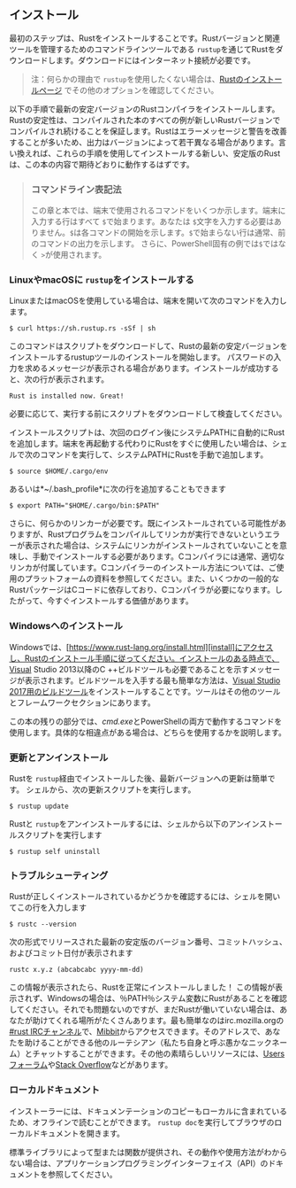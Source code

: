 ## インストール


最初のステップは、Rustをインストールすることです。Rustバージョンと関連ツールを管理するためのコマンドラインツールである `rustup`を通じてRustをダウンロードします。ダウンロードにはインターネット接続が必要です。
> 注：何らかの理由で `rustup`を使用したくない場合は、[Rustのインストールページ](https://www.rust-lang.org/install.html) でその他のオプションを確認してください。

以下の手順で最新の安定バージョンのRustコンパイラをインストールします。Rustの安定性は、コンパイルされた本のすべての例が新しいRustバージョンでコンパイルされ続けることを保証します。Rustはエラーメッセージと警告を改善することが多いため、出力はバージョンによって若干異なる場合があります。言い換えれば、これらの手順を使用してインストールする新しい、安定版のRustは、この本の内容で期待どおりに動作するはずです。

> ### コマンドライン表記法
>
> この章と本では、端末で使用されるコマンドをいくつか示します。端末に入力する行はすべて `$`で始まります。あなたは `$`文字を入力する必要はありません。`$`は各コマンドの開始を示します。`$`で始まらない行は通常、前のコマンドの出力を示します。 さらに、PowerShell固有の例では`$`ではなく `>`が使用されます。

### LinuxやmacOSに `rustup`をインストールする

LinuxまたはmacOSを使用している場合は、端末を開いて次のコマンドを入力します。

```text
$ curl https://sh.rustup.rs -sSf | sh
```

このコマンドはスクリプトをダウンロードして、Rustの最新の安定バージョンをインストールするrustupツールのインストールを開始します。 パスワードの入力を求めるメッセージが表示される場合があります。インストールが成功すると、次の行が表示されます。

```text
Rust is installed now. Great!
```

必要に応じて、実行する前にスクリプトをダウンロードして検査してください。

インストールスクリプトは、次回のログイン後にシステムPATHに自動的にRustを追加します。端末を再起動する代わりにRustをすぐに使用したい場合は、シェルで次のコマンドを実行して、システムPATHにRustを手動で追加します。

```text
$ source $HOME/.cargo/env
```

あるいは*~/.bash_profile*に次の行を追加することもできます

```text
$ export PATH="$HOME/.cargo/bin:$PATH"
```

さらに、何らかのリンカーが必要です。既にインストールされている可能性がありますが、Rustプログラムをコンパイルしてリンカが実行できないというエラーが表示された場合は、システムにリンカがインストールされていないことを意味し、手動でインストールする必要があります。Cコンパイラには通常、適切なリンカが付属しています。Cコンパイラーのインストール方法については、ご使用のプラットフォームの資料を参照してください。また、いくつかの一般的なRustパッケージはCコードに依存しており、Cコンパイラが必要になります。したがって、今すぐインストールする価値があります。

### Windowsへのインストール

Windowsでは、[https://www.rust-lang.org/install.html][install]にアクセスし、Rustのインストール手順に従ってください。インストールのある時点で、Visual Studio 2013以降のC ++ビルドツールも必要であることを示すメッセージが表示されます。ビルドツールを入手する最も簡単な方法は、[Visual Studio 2017用のビルドツール][visualstudio]をインストールすることです。ツールはその他のツールとフレームワークセクションにあります。

[install]: https://www.rust-lang.org/install.html
[visualstudio]: https://www.visualstudio.com/downloads/

この本の残りの部分では、*cmd.exe*とPowerShellの両方で動作するコマンドを使用します。具体的な相違点がある場合は、どちらを使用するかを説明します。

### 更新とアンインストール

Rustを `rustup`経由でインストールした後、最新バージョンへの更新は簡単です。 シェルから、次の更新スクリプトを実行します。

```text
$ rustup update
```

Rustと `rustup`をアンインストールするには、シェルから以下のアンインストールスクリプトを実行します

```text
$ rustup self uninstall
```

### トラブルシューティング

Rustが正しくインストールされているかどうかを確認するには、シェルを開いてこの行を入力します

```text
$ rustc --version
```

次の形式でリリースされた最新の安定版のバージョン番号、コミットハッシュ、およびコミット日付が表示されます

```text
rustc x.y.z (abcabcabc yyyy-mm-dd)
```

この情報が表示されたら、Rustを正常にインストールしました！ この情報が表示されず、Windowsの場合は、％PATH％システム変数にRustがあることを確認してください。それでも問題ないのですが、まだRustが働いていない場合は、あなたが助けてくれる場所がたくさんあります。最も簡単なのはirc.mozilla.orgの[#rust IRCチャンネル][irc]<!-- ignore -->で、[Mibbit][mibbit]からアクセスできます。そのアドレスで、あなたを助けることができる他のルーテシアン（私たち自身と呼ぶ愚かなニックネーム）とチャットすることができます。その他の素晴らしいリソースには、[Usersフォーラム][users]や[Stack Overflow][stackoverflow]などがあります。

[irc]: irc://irc.mozilla.org/#rust
[mibbit]: http://chat.mibbit.com/?server=irc.mozilla.org&channel=%23rust
[users]: https://users.rust-lang.org/
[stackoverflow]: http://stackoverflow.com/questions/tagged/rust

### ローカルドキュメント

インストーラーには、ドキュメンテーションのコピーもローカルに含まれているため、オフラインで読むことができます。 `rustup doc`を実行してブラウザのローカルドキュメントを開きます。

標準ライブラリによって型または関数が提供され、その動作や使用方法がわからない場合は、アプリケーションプログラミングインターフェイス（API）のドキュメントを参照してください。

